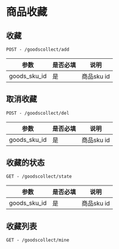 # 商品收藏
## 收藏

```html
POST - /goodscollect/add
```

| 参数         | 是否必填 | 说明       |
| ------------ | -------- | ---------- |
| goods_sku_id | 是       | 商品sku id |

## 取消收藏

```html
POST - /goodscollect/del
```

| 参数         | 是否必填 | 说明       |
| ------------ | -------- | ---------- |
| goods_sku_id | 是       | 商品sku id |

## 收藏的状态

```html
GET - /goodscollect/state
```
| 参数         | 是否必填 | 说明       |
| ------------ | -------- | ---------- |
| goods_sku_id | 是       | 商品sku id |

## 收藏列表

```html
GET - /goodscollect/mine
```

